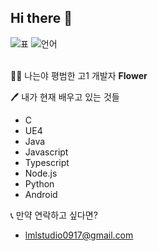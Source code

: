 ## Hi there 👋
![표](https://github-readme-stats.vercel.app/api?username=nobrain0917&show_icons=true)
![언어](https://github-readme-stats.vercel.app/api/top-langs/?username=nobrain0917&layout=compact&hide=css,xml&theme=radical)
<br><br>

🙋‍♂️ 나는야 평범한 고1 개발자 **Flower**

🖊 내가 현재 배우고 있는 것들
 - C
 - UE4
 - Java
 - Javascript
 - Typescript
 - Node.js
 - Python
 - Android
 
📞 만약 연락하고 싶다면?
 - lmlstudio0917@gmail.com

